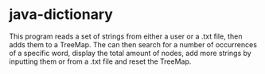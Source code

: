 # java-dictionary

This program reads a set of strings from either a user or a .txt file, then adds them to a TreeMap.
The can then search for a number of occurrences of a specific word, display the total amount of nodes,
add more strings by inputting them or from a .txt file and reset the TreeMap.

